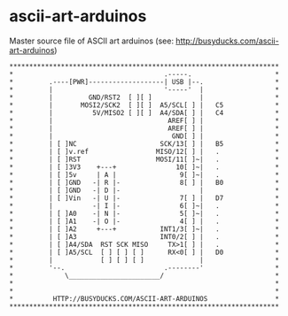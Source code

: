 # ascii-art-arduinos
Master source file of ASCII art arduinos (see: http://busyducks.com/ascii-art-arduinos)

    ********************************************************************
    *                                      .-----.                     *
    *         .----[PWR]-------------------| USB |--.                  *
    *         |                            '-----'  |                  *
    *         |         GND/RST2  [ ][ ]            |                  *
    *         |       MOSI2/SCK2  [ ][ ]  A5/SCL[ ] |   C5             *
    *         |          5V/MISO2 [ ][ ]  A4/SDA[ ] |   C4             *
    *         |                             AREF[ ] |                  *
    *         |                             AREF[ ] |                  *
    *         |                              GND[ ] |                  *
    *         | [ ]NC                     SCK/13[ ] |   B5             *
    *         | [ ]v.ref                 MISO/12[ ] |   .              *
    *         | [ ]RST                   MOSI/11[ ]~|   .              *
    *         | [ ]3V3    +---+               10[ ]~|   .              *
    *         | [ ]5v     | A |                9[ ]~|   .              *
    *         | [ ]GND   -| R |-               8[ ] |   B0             *
    *         | [ ]GND   -| D |-                    |                  *
    *         | [ ]Vin   -| U |-               7[ ] |   D7             *
    *         |          -| I |-               6[ ]~|   .              *
    *         | [ ]A0    -| N |-               5[ ]~|   .              *
    *         | [ ]A1    -| O |-               4[ ] |   .              *
    *         | [ ]A2     +---+           INT1/3[ ]~|   .              *
    *         | [ ]A3                     INT0/2[ ] |   .              *
    *         | [ ]A4/SDA  RST SCK MISO     TX>1[ ] |   .              *
    *         | [ ]A5/SCL  [ ] [ ] [ ]      RX<0[ ] |   D0             *
    *         |            [ ] [ ] [ ]              |                  *
    *         '--.                         .--------'                  *
    *             \_______________________/                            *
    *                                                                  *
    *                                                                  *
    *          HTTP://BUSYDUCKS.COM/ASCII-ART-ARDUINOS                 *
    ********************************************************************
